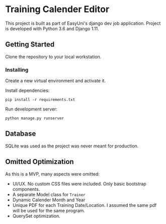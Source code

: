 # Training Calender Editor

This project is built as part of EasyUni's django dev job application. Project is developed with Python 3.6 and Django 1.11.

## Getting Started

Clone the repository to your local workstation.

### Installing

Create a new virtual environment and activate it.

Install dependencies:
```
pip install -r requirements.txt
```

Run development server:
```
python manage.py runserver
```

## Database
SQLite was used as the project was never meant for production.

## Omitted Optimization
As this is a MVP, many aspects were omitted:
* UI/UX. No custom CSS files were included. Only basic bootstrap components.
* A separate Model class for `Trainer`
* Dynamic Calender Month and Year
* Unique PDF for each Training Date/Location. I assumed the same pdf will be used for the same program.
* QuerySet optimization.
